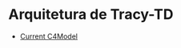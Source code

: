 # **Arquitetura de Tracy-TD**



- [Current C4Model](https://app.diagrams.net/#Uhttps%3A%2F%2Ftracy-td.github.io%2Farchitecture%2Fc4Model-Tracy-TD.drawio)

